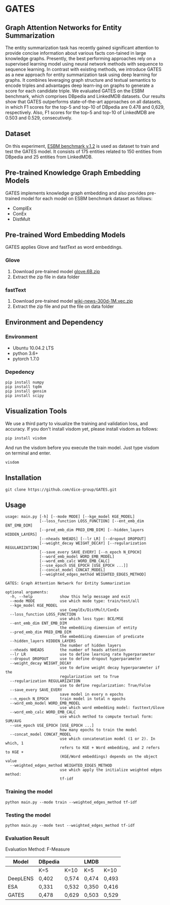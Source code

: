 # GATES
## Graph Attention Networks for Entity Summarization

The  entity  summarization  task  has  recently  gained  significant  attention  to  provide  concise  information  about  various  facts  con-tained  in  large  knowledge  graphs.  Presently,  the  best  performing  approaches rely on a supervised learning model using neural network methods with sequence to sequence learning. In contrast with existing methods, we introduce GATES as a new approach for entity summarization task using deep learning for graphs. It combines leveraging graph structure and textual semantics to encode triples and advantages deep learn-ing on graphs to generate a score for each candidate triple. We evaluated GATES on the ESBM benchmark, which comprises DBpedia and LinkedMDB datasets. Our results show that GATES outperforms state-of-the-art approaches on all datasets, in which F1 scores for the top-5 and top-10 of DBpedia are 0.478 and 0,629, respectively. Also, F1 scores for the top-5 and top-10 of LinkedMDB are 0.503 and 0.529, consecutively.

## Dataset

On this experiment, [ESBM benchmark v.1.2](https://github.com/nju-websoft/ESBM/tree/master/v1.2) is used as dataset to train and test the GATES model. It consists of 175 entities related to 150 entities from DBpedia and 25 entities from LinkedMDB.

## Pre-trained Knowledge Graph Embedding Models

GATES implements knowledge graph embedding and also provides pre-trained model for each model on ESBM benchmark dataset as follows:
* ComplEx
* ConEx
* DistMult

## Pre-trained Word Embedding Models 

GATES applies Glove and fastText as word embeddings.

### Glove
1. Download pre-trained model [glove.6B.zip](http://nlp.stanford.edu/data/glove.6B.zip)
2. Extract the zip file in data folder

### fastText
1. Download pre-trained model [wiki-news-300d-1M.vec.zip](https://dl.fbaipublicfiles.com/fasttext/vectors-english/wiki-news-300d-1M.vec.zip)
2. Extract the zip file and put the file on data folder

## Environment and Dependency

### Environment

* Ubuntu 10.04.2 LTS
* python 3.6+
* pytorch 1.7.0

### Depedency

```
pip install numpy
pip install tqdm
pip install gensim
pip install scipy
```

## Visualization Tools

We use a third party to visualize the training and validation loss, and accuracy. 
If you don't install visdom yet, please install visdom as follows:
```
pip install visdom
``` 

And run the visdom before you execute the train model. Just type visdom on terminal and enter.
```
visdom
```


## Installation
```
git clone https://github.com/dice-group/GATES.git
```


## Usage
```
usage: main.py [-h] [--mode MODE] [--kge_model KGE_MODEL]
               [--loss_function LOSS_FUNCTION] [--ent_emb_dim ENT_EMB_DIM]
               [--pred_emb_dim PRED_EMB_DIM] [--hidden_layers HIDDEN_LAYERS]
               [--nheads NHEADS] [--lr LR] [--dropout DROPOUT]
               [--weight_decay WEIGHT_DECAY] [--regularization REGULARIZATION]
               [--save_every SAVE_EVERY] [--n_epoch N_EPOCH]
               [--word_emb_model WORD_EMB_MODEL]
               [--word_emb_calc WORD_EMB_CALC]
               [--use_epoch USE_EPOCH [USE_EPOCH ...]]
               [--concat_model CONCAT_MODEL]
               [--weighted_edges_method WEIGHTED_EDGES_METHOD]

GATES: Graph Attention Network for Entity Summarization

optional arguments:
  -h, --help            show this help message and exit
  --mode MODE           use which mode type: train/test/all
  --kge_model KGE_MODEL
                        use ComplEx/DistMult/ConEx
  --loss_function LOSS_FUNCTION
                        use which loss type: BCE/MSE
  --ent_emb_dim ENT_EMB_DIM
                        the embeddiing dimension of entity
  --pred_emb_dim PRED_EMB_DIM
                        the embeddiing dimension of predicate
  --hidden_layers HIDDEN_LAYERS
                        the number of hidden layers
  --nheads NHEADS       the number of heads attention
  --lr LR               use to define learning rate hyperparameter
  --dropout DROPOUT     use to define dropout hyperparameter
  --weight_decay WEIGHT_DECAY
                        use to define weight decay hyperparameter if the
                        regularization set to True
  --regularization REGULARIZATION
                        use to define regularization: True/False
  --save_every SAVE_EVERY
                        save model in every n epochs
  --n_epoch N_EPOCH     train model in total n epochs
  --word_emb_model WORD_EMB_MODEL
                        use which word embedding model: fasttext/Glove
  --word_emb_calc WORD_EMB_CALC
                        use which method to compute textual form: SUM/AVG
  --use_epoch USE_EPOCH [USE_EPOCH ...]
                        how many epochs to train the model
  --concat_model CONCAT_MODEL
                        use which concatenation model (1 or 2). In which, 1
                        refers to KGE + Word embedding, and 2 refers to KGE +
                        (KGE/Word embeddings) depends on the object value
  --weighted_edges_method WEIGHTED_EDGES_METHOD
                        use which apply the initialize weighted edges method:
                        tf-idf

```

### Training the model

```
python main.py --mode train --weighted_edges_method tf-idf
```

### Testing the model
```
python main.py --mode test --weighted_edges_method tf-idf
```

### Evaluation Result

Evaluation Method: F-Measure

| Model               | DBpedia                  || LMDB                   ||
| ------------------- | ------------| ------------|------------|------------|
|                     | K=5         | K=10        | K=5        | K=10       |
| DeepLENS            | 0,402       | 0,574       | 0,474      | 0,493      |
| ESA                 | 0,331       | 0,532       | 0,350      | 0,416      |
| GATES               | 0,478       | 0,629       | 0,503      | 0,529      |
